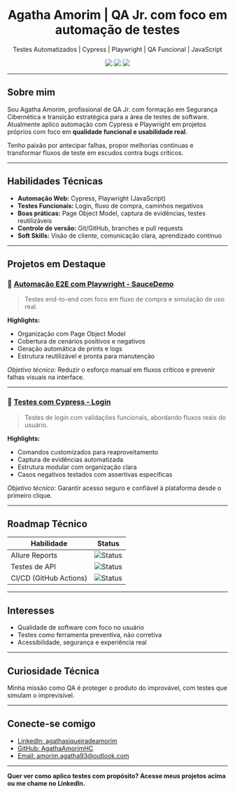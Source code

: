 <h1 align="center">Agatha Amorim | QA Jr. com foco em automação de testes</h1>

<p align="center">
    Testes Automatizados | Cypress | Playwright | QA Funcional | JavaScript
</p>

<p align="center">
    <a href="https://github.com/AgathaAmorimHC?tab=repositories" target="_blank"><img src="https://img.shields.io/badge/Portfólio-GitHub-000?style=for-the-badge&logo=github"></a>
    <a href="https://www.linkedin.com/in/agathasiqueiradeamorim/" target="_blank"><img src="https://img.shields.io/badge/LinkedIn-Conectar-0077B5?style=for-the-badge&logo=linkedin&logoColor=white"></a>
    <a href="mailto:amorim.agatha93@outlook.com" target="_blank"><img src="https://img.shields.io/badge/E--mail-Contato-800000?style=for-the-badge&logo=microsoftoutlook&logoColor=white"></a>
</p>

---

## Sobre mim

Sou Agatha Amorim, profissional de QA Jr. com formação em Segurança Cibernética e transição estratégica para a área de testes de software. Atualmente aplico automação com Cypress e Playwright em projetos próprios com foco em **qualidade funcional e usabilidade real**.

Tenho paixão por antecipar falhas, propor melhorias contínuas e transformar fluxos de teste em escudos contra bugs críticos.

---

## Habilidades Técnicas

- **Automação Web:** Cypress, Playwright (JavaScript)
- **Testes Funcionais:** Login, fluxo de compra, caminhos negativos
- **Boas práticas:** Page Object Model, captura de evidências, testes reutilizáveis
- **Controle de versão:** Git/GitHub, branches e pull requests
- **Soft Skills:** Visão de cliente, comunicação clara, aprendizado contínuo

---

## Projetos em Destaque

### 📁 [Automação E2E com Playwright - SauceDemo](https://github.com/AgathaAmorimHC/qa-e2e-playwright-saucedemo)

> Testes end-to-end com foco em fluxo de compra e simulação de uso real.

**Highlights:**
- Organização com Page Object Model
- Cobertura de cenários positivos e negativos
- Geração automática de prints e logs
- Estrutura reutilizável e pronta para manutenção

 *Objetivo técnico:* Reduzir o esforço manual em fluxos críticos e prevenir falhas visuais na interface.

---

### 📁 [Testes com Cypress - Login](https://github.com/AgathaAmorimHC/teste-automacao-cypress-login)

> Testes de login com validações funcionais, abordando fluxos reais do usuário.

**Highlights:**
- Comandos customizados para reaproveitamento
- Captura de evidências automatizada
- Estrutura modular com organização clara
- Casos negativos testados com assertivas específicas

 *Objetivo técnico:* Garantir acesso seguro e confiável à plataforma desde o primeiro clique.

---

## Roadmap Técnico

| Habilidade | Status |
|------------|--------|
| Allure Reports | ![Status](https://img.shields.io/badge/Aprendizado-em%20andamento-yellow) |
| Testes de API | ![Status](https://img.shields.io/badge/Em%20progresso-Postman%20%2F%20REST-blue) |
| CI/CD (GitHub Actions) | ![Status](https://img.shields.io/badge/Planejado-GitHub%20Actions-lightgrey) |

---

## Interesses

- Qualidade de software com foco no usuário
- Testes como ferramenta preventiva, não corretiva
- Acessibilidade, segurança e experiência real

---

## Curiosidade Técnica

Minha missão como QA é proteger o produto do improvável, com testes que simulam o imprevisível.

---

## Conecte-se comigo

- [LinkedIn: agathasiqueiradeamorim](https://www.linkedin.com/in/agathasiqueiradeamorim)
- [GitHub: AgathaAmorimHC](https://github.com/AgathaAmorimHC)
- [Email: amorim.agatha93@outlook.com](mailto:amorim.agatha93@outlook.com)

---

**Quer ver como aplico testes com propósito? Acesse meus projetos acima ou me chame no LinkedIn.**
